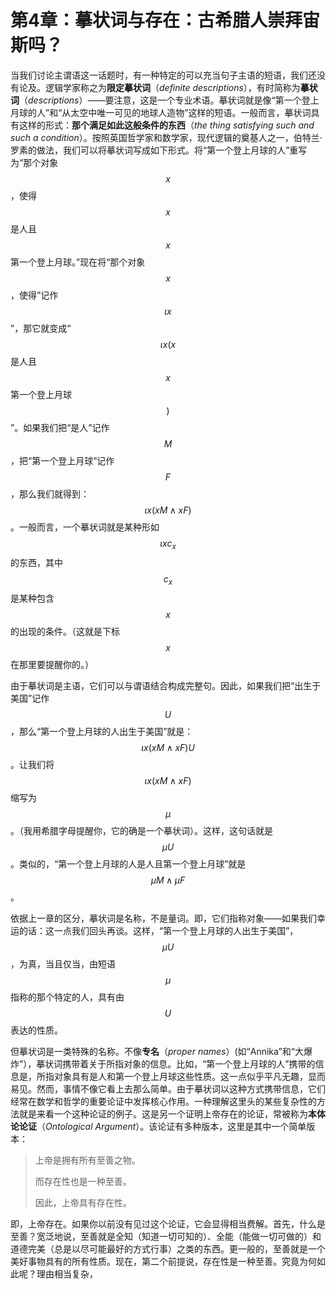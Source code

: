 # 第4章：摹状词与存在：古希腊人崇拜宙斯吗？

当我们讨论主谓语这一话题时，有一种特定的可以充当句子主语的短语，我们还没有论及。逻辑学家称之为**限定摹状词**（_definite descriptions_），有时简称为**摹状词**（_descriptions_）——要注意，这是一个专业术语。摹状词就是像“第一个登上月球的人”和“从太空中唯一可见的地球人造物”这样的短语。一般而言，摹状词具有这样的形式：**那个满足如此这般条件的东西**（_the thing satisfying such and such a condition_）。按照英国哲学家和数学家，现代逻辑的奠基人之一，伯特兰·罗素的做法，我们可以将摹状词写成如下形式。将“第一个登上月球的人”重写为“那个对象 $$x$$，使得 $$x$$ 是人且 $$x$$ 第一个登上月球。”现在将“那个对象 $$x$$，使得”记作 $$\iota x$$”，那它就变成“$$\iota x(x$$是人且 $$x$$ 第一个登上月球$$)$$”。如果我们把“是人”记作 $$M$$，把“第一个登上月球”记作 $$F$$，那么我们就得到：$$\iota x(xM\land xF)$$。一般而言，一个摹状词就是某种形如 $$\iota xc_x$$ 的东西，其中 $$c_x$$ 是某种包含 $$x$$ 的出现的条件。（这就是下标 $$x$$ 在那里要提醒你的。）

由于摹状词是主语，它们可以与谓语结合构成完整句。因此，如果我们把“出生于美国”记作 $$U$$，那么“第一个登上月球的人出生于美国”就是：$$\iota x(xM\land xF)U$$。让我们将 $$\iota x(xM\land xF)$$ 缩写为 $$\mu$$。（我用希腊字母提醒你，它的确是一个摹状词）。这样，这句话就是 $$\mu U$$。类似的，“第一个登上月球的人是人且第一个登上月球”就是 $$\mu M\land \mu F$$。

依据上一章的区分，摹状词是名称，不是量词。即，它们指称对象——如果我们幸运的话：这一点我们回头再谈。这样，“第一个登上月球的人出生于美国”，$$\mu U$$，为真，当且仅当，由短语 $$\mu$$ 指称的那个特定的人，具有由 $$U$$ 表达的性质。

但摹状词是一类特殊的名称。不像**专名**（_proper names_）(如“Annika”和“大爆炸”），摹状词携带着关于所指对象的信息。比如，“第一个登上月球的人”携带的信息是，所指对象具有是人和第一个登上月球这些性质。这一点似乎平凡无趣，显而易见。然而，事情不像它看上去那么简单。由于摹状词以这种方式携带信息，它们经常在数学和哲学的重要论证中发挥核心作用。一种理解这里头的某些复杂性的方法就是来看一个这种论证的例子。这是另一个证明上帝存在的论证，常被称为**本体论论证**（_Ontological Argument_）。该论证有多种版本，这里是其中一个简单版本：

> 上帝是拥有所有至善之物。
>
> 而存在性也是一种至善。
>
> 因此，上帝具有存在性。

即，上帝存在。如果你以前没有见过这个论证，它会显得相当费解。首先，什么是至善？宽泛地说，至善就是全知（知道一切可知的）、全能（能做一切可做的）和道德完美（总是以尽可能最好的方式行事）之类的东西。更一般的，至善就是一个美好事物具有的所有性质。现在，第二个前提说，存在性是一种至善。究竟为何如此呢？理由相当复杂，